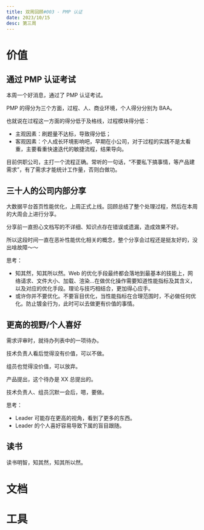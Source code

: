 ```yaml
---
title: 双周回顾#003 - PMP 认证
date: 2023/10/15
desc: 第三周
---
```


# 价值

## 通过 PMP 认证考试

本周一个好消息，通过了 PMP 认证考试。

PMP 的得分为三个方面，过程、人、商业环境，个人得分分别为 BAA。

也就说在过程这一方面的得分低于及格线，过程模块得分低：

- 主观因素：刷题量不达标，导致得分低；
- 客观因素：个人成长环境影响吧，早期在小公司，对于过程的实践不是太看重，主要看重快速迭代的敏捷流程，结果导向。

目前供职公司，主打一个流程正确。常听的一句话，“不要私下搞事情，等产品建需求”，有了需求才能统计工作量，否则白做功。

## 三十人的公司内部分享

大数据平台首页性能优化，上周正式上线。回顾总结了整个处理过程，然后在本周的大周会上进行分享。

分享前一直担心文档写的不详细、知识点存在错误或遗漏，造成效果不好。

所以这段时间一直在恶补性能优化相关的概念，整个分享会过程还是挺友好的，没出啥故障～～

思考：

- 知其然，知其所以然。Web 的优化手段最终都会落地到最基本的技能上，网络请求、文件大小、加载、渲染...在做优化操作需要知道性能指标及其含义，以及对应的优化手段。理论与技巧相结合，更加得心应手。
- 或许你并不要优化。不要盲目优化，当性能指标在合理范围时，不必做任何优化。防止镀金行为，此时可以去做更有价值的事情。

## 更高的视野/个人喜好

需求评审时，就待办列表中的一项待办。

技术负责人看后觉得没有价值，可以不做。

组员也觉得没价值，可以放弃。

产品提出，这个待办是 XX 总提出的。

技术负责人、组员沉默一会后，嗯，要做。

思考：

- Leader 可能存在更高的视角，看到了更多的东西。
- Leader 的个人喜好容易导致下属的盲目跟随。

## 读书

读书明智，知其然，知其所以然。

# 文档

# 工具
